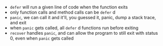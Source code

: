 - `defer` will run a given line of code when the function exits
- only function calls and method calls can be `defer` d
- `panic`, we can call it and it'll, you guessed it, panic, dump a stack trace, and exit
- when `panic` gets called, all `defer` d functions run before exiting
- `recover` handles `panic`, and can allow the program to still exit with status 0, even when `panic` gets called
